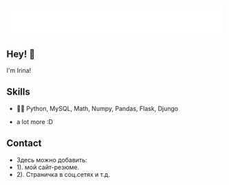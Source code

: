 <h1 align="center">
  <img src="https://raw.githubusercontent.com/YugayIrina/YugayIrina/master/name.svg" alt="Yugay Irina" />
</h1>

## Hey! 👋
I'm Irina!

## Skills
- 👨‍💻 Python, MySQL, Math, Numpy, Pandas, Flask, Djungo
+ a lot more :D

## Contact
- Здесь можно добавить:
- 1). мой сайт-резюме.
- 2). Страничка в соц.сетях и т.д.


